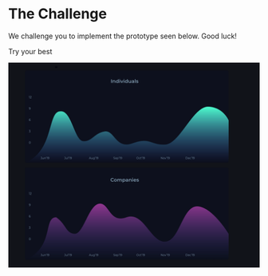 # The Challenge

We challenge you to implement the prototype seen below. Good luck!

Try your best
<p align="center">
  <img src="./assets/prototype.png" alt="Contribution Guide">
</p>
